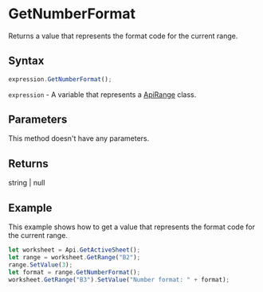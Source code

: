 # GetNumberFormat

Returns a value that represents the format code for the current range.

## Syntax

```javascript
expression.GetNumberFormat();
```

`expression` - A variable that represents a [ApiRange](../ApiRange.md) class.

## Parameters

This method doesn't have any parameters.

## Returns

string \| null

## Example

This example shows how to get a value that represents the format code for the current range.

```javascript editor-xlsx
let worksheet = Api.GetActiveSheet();
let range = worksheet.GetRange("B2");
range.SetValue(3);
let format = range.GetNumberFormat();
worksheet.GetRange("B3").SetValue("Number format: " + format);
```
